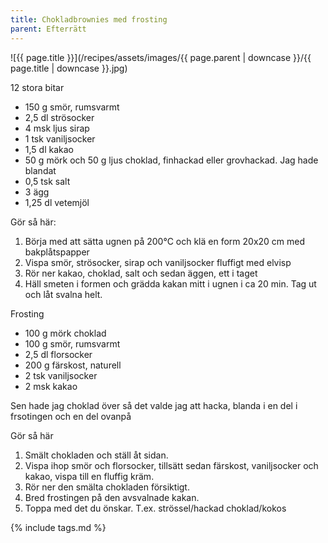 ```yaml
---
title: Chokladbrownies med frosting
parent: Efterrätt
---
```

![{{ page.title }}](/recipes/assets/images/{{ page.parent | downcase }}/{{ page.title | downcase }}.jpg)

12 stora bitar

- 150 g smör, rumsvarmt
- 2,5 dl strösocker
- 4 msk ljus sirap
- 1 tsk vaniljsocker
- 1,5 dl kakao
- 50 g mörk och 50 g ljus choklad, finhackad eller grovhackad. Jag hade blandat
- 0,5 tsk salt
- 3 ägg
- 1,25 dl vetemjöl

Gör så här:

1. Börja med att sätta ugnen på 200°C och klä en form 20x20 cm med bakplåtspapper
2. Vispa smör, strösocker, sirap och vaniljsocker fluffigt med elvisp
3. Rör ner kakao, choklad, salt och sedan äggen, ett i taget
4. Häll smeten i formen och grädda kakan mitt i ugnen i ca 20 min. Tag ut och låt svalna helt.

Frosting

- 100 g mörk choklad
- 100 g smör, rumsvarmt
- 2,5 dl florsocker
- 200 g färskost, naturell
- 2 tsk vaniljsocker
- 2 msk kakao

Sen hade jag choklad över så det valde jag att hacka, blanda i en del i frsotingen och en del ovanpå

Gör så här

1. Smält chokladen och ställ åt sidan.
2. Vispa ihop smör och florsocker, tillsätt sedan färskost, vaniljsocker och
kakao, vispa till en fluffig kräm.
3. Rör ner den smälta chokladen försiktigt.
4. Bred frostingen på den avsvalnade kakan.
5. Toppa med det du önskar. T.ex. strössel/hackad choklad/kokos

{% include tags.md %}
